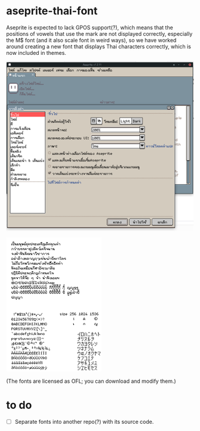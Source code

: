 # aseprite-thai-font
Aseprite is expected to lack GPOS support(?), which means that the positions of vowels that use the mark are not displayed correctly, especially the M$ font (and it also scale font in weird ways), so we have worked around creating a new font that displays Thai characters correctly, which is now included in themes.

![example thai text](docs/example_1.png)

![example thai text 2](docs/example_2.png)

(The fonts are licensed as OFL; you can download and modify them.)

# to do
- [ ] Separate fonts into another repo(?) with its source code.